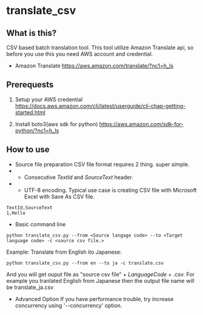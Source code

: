 # translate_csv

## What is this?
CSV based batch translation tool. This tool utilize Amazon Translate api, so before you use this you need AWS account and credential.
- Amazon Translate
https://aws.amazon.com/translate/?nc1=h_ls




## Prerequests
1. Setup your AWS credential
https://docs.aws.amazon.com/cli/latest/userguide/cli-chap-getting-started.html

2. Install boto3(aws sdk for python)
https://aws.amazon.com/sdk-for-python/?nc1=h_ls

## How to use
- Source file preparation
CSV file format requires 2 thing. super simple.
- - Consecutive _TextId_ and _SourceText_ header.
- - UTF-8 encoding.
Typical use case is creating CSV file with Microsoft Excel with Save As CSV file.

```
TextId,SourceText
1,Hello
```

- Basic command line

```
python translate_csv.py --from <Source langage code> --to <Target language code> -c <source csv file.>
```

Example:
Translate from English ito Japanese:
```
python translate_csv.py --from en --to ja -c translate.csv
```

And you will get ouput file as "source csv file" + _LanguageCode_ + .csv. For example you tranlated English from Japanese then the output file name will be translate_ja.csv


- Advanced Option
If you have performance trouble, try increase concurrency using '--concurrency' option.